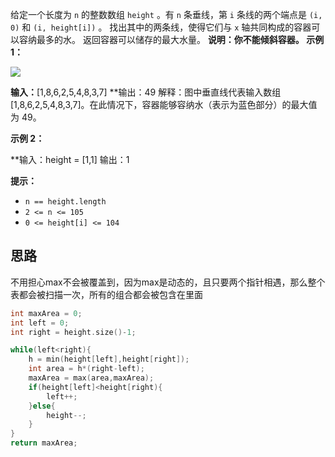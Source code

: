 给定一个长度为 `n` 的整数数组 `height` 。有 `n` 条垂线，第 `i` 条线的两个端点是 `(i, 0)` 和 `(i, height[i])` 。
找出其中的两条线，使得它们与 `x` 轴共同构成的容器可以容纳最多的水。
返回容器可以储存的最大水量。
**说明：你不能倾斜容器。
示例 1：**

![](https://aliyun-lc-upload.oss-cn-hangzhou.aliyuncs.com/aliyun-lc-upload/uploads/2018/07/25/question_11.jpg)

**输入：**[1,8,6,2,5,4,8,3,7]
**输出：49 
解释：图中垂直线代表输入数组 [1,8,6,2,5,4,8,3,7]。在此情况下，容器能够容纳水（表示为蓝色部分）的最大值为 49。

**示例 2：**

**输入：height = [1,1]
输出：1

**提示：**
- `n == height.length`
- `2 <= n <= 105`
- `0 <= height[i] <= 104`

## 思路
不用担心max不会被覆盖到，因为max是动态的，且只要两个指针相遇，那么整个表都会被扫描一次，所有的组合都会被包含在里面


```c++
int maxArea = 0;
int left = 0;
int right = height.size()-1;

while(left<right){
	h = min(height[left],height[right]);
	int area = h*(right-left);
	maxArea = max(area,maxArea);
	if(height[left]<height[right){
		left++;
	}else{
		height--;
	}
}
return maxArea;
```